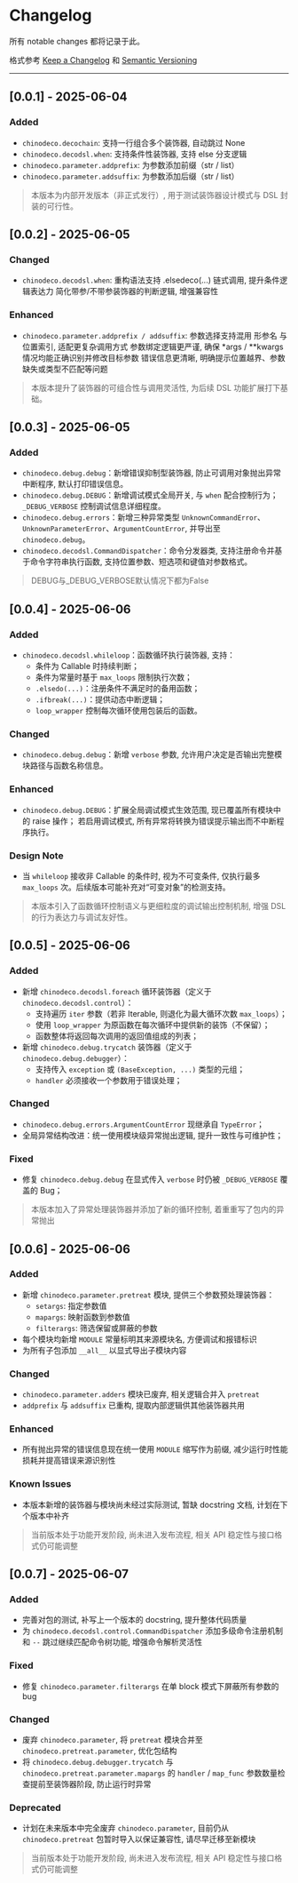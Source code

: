 # Changelog

所有 notable changes 都将记录于此。

格式参考 [Keep a Changelog](https://keepachangelog.com/en/1.0.0/) 和 [Semantic Versioning](https://semver.org/lang/zh-CN/)

---

## [0.0.1] - 2025-06-04
### Added
- `chinodeco.decochain`: 支持一行组合多个装饰器, 自动跳过 None
- `chinodeco.decodsl.when`: 支持条件性装饰器, 支持 else 分支逻辑
- `chinodeco.parameter.addprefix`: 为参数添加前缀（str / list）
- `chinodeco.parameter.addsuffix`: 为参数添加后缀（str / list）

> 本版本为内部开发版本（非正式发行）, 用于测试装饰器设计模式与 DSL 封装的可行性。

## [0.0.2] - 2025-06-05
### Changed

- `chinodeco.decodsl.when`: 重构语法支持 .elsedeco(...) 链式调用, 提升条件逻辑表达力
                            简化带参/不带参装饰器的判断逻辑, 增强兼容性

### Enhanced
- `chinodeco.parameter.addprefix / addsuffix`: 参数选择支持混用 形参名 与 位置索引, 适配更复杂调用方式
                                               参数绑定逻辑更严谨, 确保 *args / **kwargs 情况均能正确识别并修改目标参数
                                               错误信息更清晰, 明确提示位置越界、参数缺失或类型不匹配等问题

> 本版本提升了装饰器的可组合性与调用灵活性, 为后续 DSL 功能扩展打下基础。

## [0.0.3] - 2025-06-05
### Added
- `chinodeco.debug.debug`：新增错误抑制型装饰器, 防止可调用对象抛出异常中断程序, 默认打印错误信息。
- `chinodeco.debug.DEBUG`：新增调试模式全局开关, 与 `when` 配合控制行为； `_DEBUG_VERBOSE` 控制调试信息详细程度。
- `chinodeco.debug.errors`：新增三种异常类型 `UnknownCommandError`、`UnknownParameterError`、`ArgumentCountError`, 并导出至 `chinodeco.debug`。
- `chinodeco.decodsl.CommandDispatcher`：命令分发器类, 支持注册命令并基于命令字符串执行函数, 支持位置参数、短选项和键值对参数格式。

> DEBUG与_DEBUG_VERBOSE默认情况下都为False

## [0.0.4] - 2025-06-06
### Added
- `chinodeco.decodsl.whileloop`：函数循环执行装饰器, 支持：
  - 条件为 Callable 时持续判断；
  - 条件为常量时基于 `max_loops` 限制执行次数；
  - `.elsedo(...)`：注册条件不满足时的备用函数；
  - `.ifbreak(...)`：提供动态中断逻辑；
  - `loop_wrapper` 控制每次循环使用包装后的函数。
  
### Changed
- `chinodeco.debug.debug`：新增 `verbose` 参数, 允许用户决定是否输出完整模块路径与函数名称信息。

### Enhanced
- `chinodeco.debug.DEBUG`：扩展全局调试模式生效范围, 现已覆盖所有模块中的 raise 操作；
  若启用调试模式, 所有异常将转换为错误提示输出而不中断程序执行。

### Design Note
- 当 `whileloop` 接收非 Callable 的条件时, 视为不可变条件, 仅执行最多 `max_loops` 次。后续版本可能补充对“可变对象”的检测支持。

> 本版本引入了函数循环控制语义与更细粒度的调试输出控制机制, 增强 DSL 的行为表达力与调试友好性。

## [0.0.5] - 2025-06-06
### Added
- 新增 `chinodeco.decodsl.foreach` 循环装饰器（定义于 `chinodeco.decodsl.control`）：
  - 支持遍历 `iter` 参数（若非 Iterable, 则退化为最大循环次数 `max_loops`）；
  - 使用 `loop_wrapper` 为原函数在每次循环中提供新的装饰（不保留）；
  - 函数整体将返回每次调用的返回值组成的列表；
- 新增 `chinodeco.debug.trycatch` 装饰器（定义于 `chinodeco.debug.debugger`）：
  - 支持传入 `exception` 或 `(BaseException, ...)` 类型的元组；
  - `handler` 必须接收一个参数用于错误处理；
  
### Changed
- `chinodeco.debug.errors.ArgumentCountError` 现继承自 `TypeError`；
- 全局异常结构改进：统一使用模块级异常抛出逻辑, 提升一致性与可维护性；

### Fixed
- 修复 `chinodeco.debug.debug` 在显式传入 `verbose` 时仍被 `_DEBUG_VERBOSE` 覆盖的 Bug；

> 本版本加入了异常处理装饰器并添加了新的循环控制, 着重重写了包内的异常抛出

## [0.0.6] - 2025-06-06
### Added
- 新增 `chinodeco.parameter.pretreat` 模块, 提供三个参数预处理装饰器：
  - `setargs`: 指定参数值
  - `mapargs`: 映射函数到参数值
  - `filterargs`: 筛选保留或屏蔽的参数
- 每个模块均新增 `MODULE` 常量标明其来源模块名, 方便调试和报错标识
- 为所有子包添加 `__all__` 以显式导出子模块内容

### Changed
- `chinodeco.parameter.adders` 模块已废弃, 相关逻辑合并入 `pretreat`
- `addprefix` 与 `addsuffix` 已重构, 提取内部逻辑供其他装饰器共用

### Enhanced
- 所有抛出异常的错误信息现在统一使用 `MODULE` 缩写作为前缀, 减少运行时性能损耗并提高错误来源识别性

### Known Issues
- 本版本新增的装饰器与模块尚未经过实际测试, 暂缺 docstring 文档, 计划在下个版本中补齐

> 当前版本处于功能开发阶段, 尚未进入发布流程, 相关 API 稳定性与接口格式仍可能调整

## [0.0.7] - 2025-06-07
### Added
- 完善对包的测试, 补写上一个版本的 docstring, 提升整体代码质量
- 为 `chinodeco.decodsl.control.CommandDispatcher` 添加多级命令注册机制和 `--` 跳过继续匹配命令树功能, 增强命令解析灵活性

### Fixed
- 修复 `chinodeco.parameter.filterargs` 在单 block 模式下屏蔽所有参数的 bug

### Changed
- 废弃 `chinodeco.parameter`, 将 `pretreat` 模块合并至 `chinodeco.pretreat.parameter`, 优化包结构
- 将 `chinodeco.debug.debugger.trycatch` 与 `chinodeco.pretreat.parameter.mapargs` 的 `handler` / `map_func` 参数数量检查提前至装饰器阶段, 防止运行时异常

### Deprecated
- 计划在未来版本中完全废弃 `chinodeco.parameter`, 目前仍从 `chinodeco.pretreat` 包暂时导入以保证兼容性, 请尽早迁移至新模块

> 当前版本处于功能开发阶段, 尚未进入发布流程, 相关 API 稳定性与接口格式仍可能调整